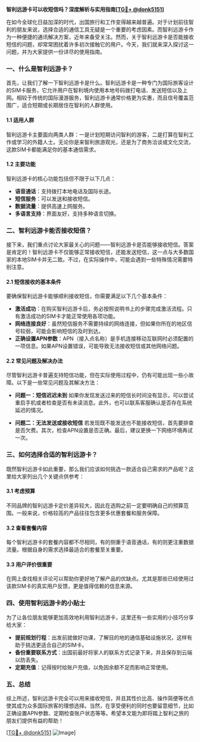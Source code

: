 **智利远游卡可以收短信吗？深度解析与实用指南[[TG💪+ @donk5151](https://t.me/s/donk5151)]**

在如今全球化日益加深的时代，出国旅行和工作变得越来越普遍。对于计划前往智利的朋友来说，选择合适的通信工具无疑是一个重要的考虑因素。而智利远游卡作为一种便捷的通讯解决方案，近年来备受关注。然而，关于智利远游卡是否能接收短信的问题，却常常困扰着许多初次接触它的用户。今天，我们就来深入探讨这一问题，并为大家提供一份详尽的使用指南。

### 一、什么是智利远游卡？

首先，让我们了解一下智利远游卡是什么。智利远游卡是一种专门为国际旅客设计的SIM卡服务，它允许用户在智利境内使用本地号码拨打电话、发送短信以及上网。相较于传统的国际漫游服务，智利远游卡通常价格更为实惠，而且信号覆盖范围广，适合短期或长期居住在智利的人群使用。

#### 1.1 适用人群

智利远游卡主要面向两类人群：一是计划短期访问智利的游客，二是打算在智利工作或学习的外籍人士。无论你是来智利旅游观光，还是为了商务洽谈或文化交流，这款SIM卡都能满足你的基本通信需求。

#### 1.2 主要功能

智利远游卡的核心功能包括但不限于以下几点：
- **语音通话**：支持拨打本地电话及国际长途。
- **短信服务**：可以发送和接收短信。
- **数据流量**：提供高速上网服务。
- **多语言支持**：界面友好，支持多种语言切换。

### 二、智利远游卡能否接收短信？

接下来，我们重点讨论大家最关心的问题——智利远游卡是否能够接收短信。答案是肯定的！智利远游卡不仅能够正常接收短信，还能发送短信，这一点与大多数国家的本地SIM卡并无二致。不过，在实际操作中，可能会遇到一些特殊情况需要特别注意。

#### 2.1 短信接收的基本条件

要确保智利远游卡能够顺利接收短信，你需要满足以下几个基本条件：
- **激活成功**：在购买智利远游卡后，务必按照说明书上的步骤完成激活流程。只有激活成功的SIM卡才能正常使用各项功能。
- **网络连接良好**：虽然短信服务不需要持续的网络连接，但如果你所在的地区信号较弱，可能会影响短信的及时到达。
- **正确设置APN参数**：APN（接入点名称）是手机连接移动互联网时必须配置的一项信息。如果APN设置错误，可能导致无法接收短信或其他网络问题。

#### 2.2 常见问题及解决办法

尽管智利远游卡普遍支持短信功能，但在实际使用过程中，仍有可能出现一些小故障。以下是一些常见问题及其解决方法：

- **问题一：短信迟迟未到**
  如果你发现发送过来的短信长时间没有显示，可以尝试重启手机或者检查是否有未读消息。此外，也可以联系客服确认是否存在系统延迟的情况。

- **问题二：无法发送或接收短信**
  若发现既不能发送也不能接收短信，首先要排查是否欠费。其次，检查APN设置是否正确。最后，建议更换一下网络环境再试一次。

### 三、如何选择合适的智利远游卡？

既然智利远游卡如此重要，那么我们应该如何挑选一款适合自己需求的产品呢？这里给大家列出几个关键点供参考：

#### 3.1 考虑预算

不同品牌的智利远游卡定价差异较大，因此在选购之前一定要明确自己的预算范围。一般来说，价格较高的产品往往包含更多优惠套餐和服务保障。

#### 3.2 查看套餐内容

每个智利远游卡的套餐内容都不尽相同，有的侧重于语音通话，有的则更注重数据流量。根据自身的需求选择最适合的套餐至关重要。

#### 3.3 用户评价很重要

在网上查找相关评论可以帮助你更好地了解产品的优缺点。尤其是那些已经使用过该款SIM卡的真实用户反馈，更是值得信赖的信息来源。

### 四、使用智利远游卡的小贴士

为了让各位朋友能够更加高效地利用智利远游卡，这里还有一些实用的小技巧分享给大家：

- **提前规划行程**：出发前就做好功课，了解目的地的通信基础设施状况，这样有助于挑选更适合自己的SIM卡。
- **备份重要联系方式**：出国前最好将家人的联系方式记录下来，并且保存到云端以防丢失。
- **定期充值**：记得按时给账户充值，以免因余额不足而影响正常使用。

### 五、总结

综上所述，智利远游卡完全可以用来接收短信，并且其性价比高、操作简便等优点使其成为众多国际旅客的理想选择。当然，在享受便利的同时也要留意细节，比如正确设置APN参数、定期检查账户状态等等。希望本文能为即将踏上智利之旅的朋友们提供有益的帮助！

[[TG💪+ @donk5151](https://t.me/s/donk5151) ![Image](https://i.postimg.cc/rwNCRYN7/Snipaste-2025-04-30-17-27-05.png)]